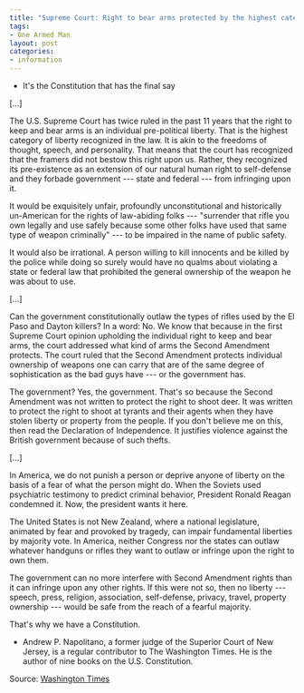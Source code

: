 ```yaml
---
title: "Supreme Court: Right to bear arms protected by the highest category of liberty recognized by law"
tags:
- One Armed Man
layout: post
categories:
- information
---
```


- It's the Constitution that has the final say

\[...\]

The U.S. Supreme Court has twice ruled in the past 11 years that the right to keep and bear arms is an individual pre-political liberty. That is the highest category of liberty recognized in the law. It is akin to the freedoms of thought, speech, and personality. That means that the court has recognized that the framers did not bestow this right upon us. Rather, they recognized its pre-existence as an extension of our natural human right to self-defense and they forbade government --- state and federal --- from infringing upon it.

It would be exquisitely unfair, profoundly unconstitutional and historically un-American for the rights of law-abiding folks --- "surrender that rifle you own legally and use safely because some other folks have used that same type of weapon criminally" --- to be impaired in the name of public safety.

It would also be irrational. A person willing to kill innocents and be killed by the police while doing so surely would have no qualms about violating a state or federal law that prohibited the general ownership of the weapon he was about to use.

\[...\]

Can the government constitutionally outlaw the types of rifles used by the El Paso and Dayton killers? In a word: No. We know that because in the first Supreme Court opinion upholding the individual right to keep and bear arms, the court addressed what kind of arms the Second Amendment protects. The court ruled that the Second Amendment protects individual ownership of weapons one can carry that are of the same degree of sophistication as the bad guys have --- or the government has.

The government? Yes, the government. That's so because the Second Amendment was not written to protect the right to shoot deer. It was written to protect the right to shoot at tyrants and their agents when they have stolen liberty or property from the people. If you don't believe me on this, then read the Declaration of Independence. It justifies violence against the British government because of such thefts.

\[...\]

In America, we do not punish a person or deprive anyone of liberty on the basis of a fear of what the person might do. When the Soviets used psychiatric testimony to predict criminal behavior, President Ronald Reagan condemned it. Now, the president wants it here.

The United States is not New Zealand, where a national legislature, animated by fear and provoked by tragedy, can impair fundamental liberties by majority vote. In America, neither Congress nor the states can outlaw whatever handguns or rifles they want to outlaw or infringe upon the right to own them.

The government can no more interfere with Second Amendment rights than it can infringe upon any other rights. If this were not so, then no liberty --- speech, press, religion, association, self-defense, privacy, travel, property ownership --- would be safe from the reach of a fearful majority.

That's why we have a Constitution.

- Andrew P. Napolitano, a former judge of the Superior Court of New Jersey, is a regular contributor to The Washington Times. He is the author of nine books on the U.S. Constitution.

Source: [Washington Times](https://www.washingtontimes.com/news/2019/aug/7/few-words-about-guns-and-personal-liberty/)